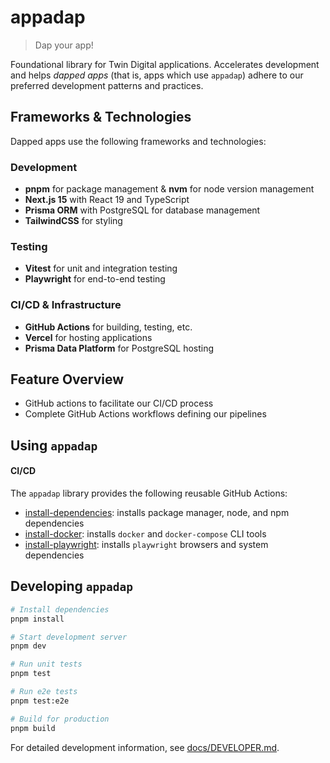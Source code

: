 # appadap

> Dap your app!

Foundational library for Twin Digital applications. Accelerates development and helps _dapped apps_ (that is, apps which
use `appadap`) adhere to our preferred development patterns and practices.

## Frameworks & Technologies

Dapped apps use the following frameworks and technologies:

### Development

- **pnpm** for package management & **nvm** for node version management
- **Next.js 15** with React 19 and TypeScript
- **Prisma ORM** with PostgreSQL for database management
- **TailwindCSS** for styling

### Testing

- **Vitest** for unit and integration testing
- **Playwright** for end-to-end testing

### CI/CD & Infrastructure

- **GitHub Actions** for building, testing, etc.
- **Vercel** for hosting applications
- **Prisma Data Platform** for PostgreSQL hosting

## Feature Overview

- GitHub actions to facilitate our CI/CD process
- Complete GitHub Actions workflows defining our pipelines

## Using `appadap`

#### CI/CD

The `appadap` library provides the following reusable GitHub Actions:

- [install-dependencies](./actions/install-dependencies/README.md): installs package manager, node, and npm dependencies
- [install-docker](./actions/install-docker/README.md): installs `docker` and `docker-compose` CLI tools
- [install-playwright](./actions/install-playwright/action.yml): installs `playwright` browsers and system dependencies

## Developing `appadap`

```bash
# Install dependencies
pnpm install

# Start development server
pnpm dev

# Run unit tests
pnpm test

# Run e2e tests
pnpm test:e2e

# Build for production
pnpm build
```

For detailed development information, see [docs/DEVELOPER.md](./docs/DEVELOPER.md).
